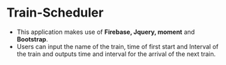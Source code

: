 # Train-Scheduler
* This application makes use of  **Firebase, Jquery, moment** and **Bootstrap**.
* Users can input the name of the train, time of first start and Interval of the train and  outputs time and interval for the arrival of the next train.

